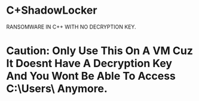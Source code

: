 # C+ShadowLocker
RANSOMWARE IN C++ WITH NO DECRYPTION KEY.

# Caution: Only Use This On A VM Cuz It Doesnt Have A Decryption Key And You Wont Be Able To Access C:\Users\ Anymore.
